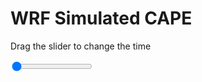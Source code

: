 <h1>WRF Simulated CAPE</h1>
<p>Drag the slider to change the time</p>

<div class="slidecontainer">
<input oninput='setImage(this)' class="slider" type="range" min="0" max="7" value="0" step="1" />
<img id='img'/>
</div>

<script>
var img = document.getElementById('img');
var img_array = ['/assets/images/wrf/cp_wrfout_d01_2020-05-13_12:00:00.png',
'/assets/images/wrf/cp_wrfout_d01_2020-05-13_13:00:00.png',
'/assets/images/wrf/cp_wrfout_d01_2020-05-13_14:00:00.png',
'/assets/images/wrf/cp_wrfout_d01_2020-05-13_15:00:00.png',
'/assets/images/wrf/cp_wrfout_d01_2020-05-13_16:00:00.png',
'/assets/images/wrf/cp_wrfout_d01_2020-05-13_17:00:00.png',
'/assets/images/wrf/cp_wrfout_d01_2020-05-13_18:00:00.png',];
function setImage(obj)
{
        var value = obj.value;
        img.src = img_array[value];

}
</script>
